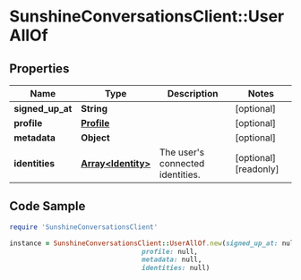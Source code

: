 # SunshineConversationsClient::UserAllOf

## Properties

Name | Type | Description | Notes
------------ | ------------- | ------------- | -------------
**signed_up_at** | **String** |  | [optional] 
**profile** | [**Profile**](Profile.md) |  | [optional] 
**metadata** | **Object** |  | [optional] 
**identities** | [**Array&lt;Identity&gt;**](Identity.md) | The user&#39;s connected identities. | [optional] [readonly] 

## Code Sample

```ruby
require 'SunshineConversationsClient'

instance = SunshineConversationsClient::UserAllOf.new(signed_up_at: null,
                                 profile: null,
                                 metadata: null,
                                 identities: null)
```


